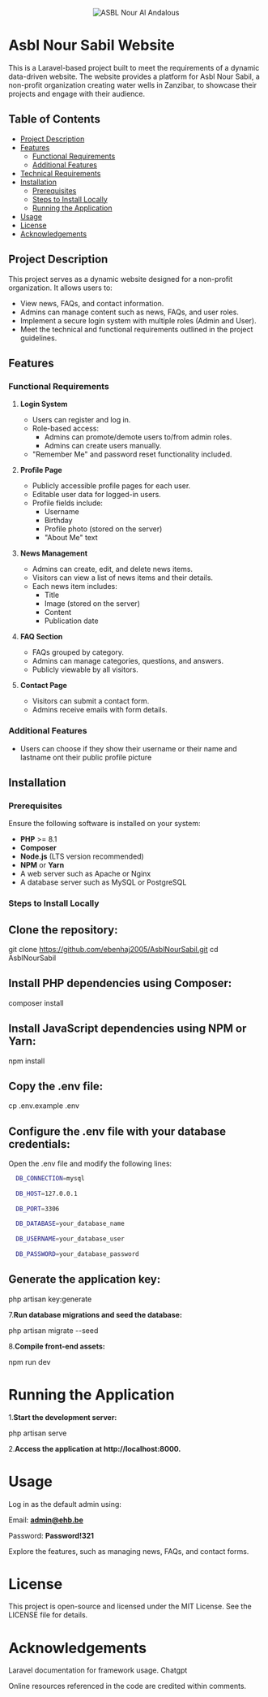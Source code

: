 <p align="center">
  <img src="https://ugc.production.linktr.ee/93b38c44-c418-4ea8-92e0-7c6dcd6e6e74_Screenshot-2024-05-08-20-40-55-98-7352322957d4404136654ef4adb64504.jpeg" 
       alt="ASBL Nour Al Andalous" />
</p>

# Asbl Nour Sabil Website

This is a Laravel-based project built to meet the requirements of a dynamic data-driven website. The website provides a platform for Asbl Nour Sabil, a non-profit organization creating water wells in Zanzibar, to showcase their projects and engage with their audience.

## Table of Contents

- [Project Description](#project-description)
- [Features](#features)
  - [Functional Requirements](#functional-requirements)
  - [Additional Features](#additional-features)
- [Technical Requirements](#technical-requirements)
- [Installation](#installation)
  - [Prerequisites](#prerequisites)
  - [Steps to Install Locally](#steps-to-install-locally)
  - [Running the Application](#running-the-application)
- [Usage](#usage)
- [License](#license)
- [Acknowledgements](#acknowledgements)

## Project Description

This project serves as a dynamic website designed for a non-profit organization. It allows users to:
- View news, FAQs, and contact information.
- Admins can manage content such as news, FAQs, and user roles.
- Implement a secure login system with multiple roles (Admin and User).
- Meet the technical and functional requirements outlined in the project guidelines.

## Features

### Functional Requirements

1. **Login System**
   - Users can register and log in.
   - Role-based access:
     - Admins can promote/demote users to/from admin roles.
     - Admins can create users manually.
   - "Remember Me" and password reset functionality included.

2. **Profile Page**
   - Publicly accessible profile pages for each user.
   - Editable user data for logged-in users.
   - Profile fields include:
     - Username
     - Birthday
     - Profile photo (stored on the server)
     - "About Me" text

3. **News Management**
   - Admins can create, edit, and delete news items.
   - Visitors can view a list of news items and their details.
   - Each news item includes:
     - Title
     - Image (stored on the server)
     - Content
     - Publication date

4. **FAQ Section**
   - FAQs grouped by category.
   - Admins can manage categories, questions, and answers.
   - Publicly viewable by all visitors.

5. **Contact Page**
   - Visitors can submit a contact form.
   - Admins receive emails with form details.

### Additional Features
- Users can choose if they  show their username or their name and lastname ont their public profile picture


## Installation

### Prerequisites

Ensure the following software is installed on your system:
- **PHP** >= 8.1
- **Composer**
- **Node.js** (LTS version recommended)
- **NPM** or **Yarn**
- A web server such as Apache or Nginx
- A database server such as MySQL or PostgreSQL

### Steps to Install Locally
## Clone the repository:

   git clone https://github.com/ebenhaj2005/AsblNourSabil.git
   cd AsblNourSabil

## Install PHP dependencies using Composer:
  composer install
  
## Install JavaScript dependencies using NPM or Yarn:

  npm install
  
## Copy the .env file:

  cp .env.example .env
  
## Configure the .env file with your database credentials:

Open the .env file and modify the following lines:
```bash
  DB_CONNECTION=mysql
  
  DB_HOST=127.0.0.1
  
  DB_PORT=3306
  
  DB_DATABASE=your_database_name
  
  DB_USERNAME=your_database_user
  
  DB_PASSWORD=your_database_password
  ````
## Generate the application key:


php artisan key:generate

7.**Run database migrations and seed the database:**

php artisan migrate --seed

8.**Compile front-end assets:**


npm run dev

# Running the Application

1.**Start the development server:**


php artisan serve

2.**Access the application at http://localhost:8000.**

# Usage

Log in as the default admin using:

Email: **admin@ehb.be**

Password: **Password!321**

Explore the features, such as managing news, FAQs, and contact forms.

# License

This project is open-source and licensed under the MIT License. See the LICENSE file for details.

# Acknowledgements

Laravel documentation for framework usage.
Chatgpt

Online resources referenced in the code are credited within comments.


